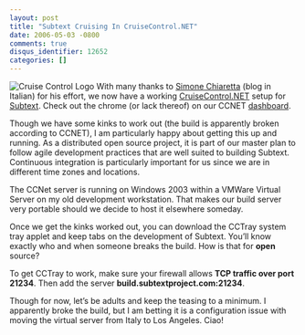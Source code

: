 ```yaml
---
layout: post
title: "Subtext Cruising In CruiseControl.NET"
date: 2006-05-03 -0800
comments: true
disqus_identifier: 12652
categories: []
---
```

![Cruise Control Logo](http://haacked.com/images/ccnet_logo.gif) With
many thanks to [Simone
Chiaretta](http://blogs.ugidotnet.org/piyo/ "FoxyBlog") (blog in
Italian) for his effort, we now have a working
[CruiseControl.NET](http://confluence.public.thoughtworks.org/display/CCNET/Welcome+to+CruiseControl.NET "Cruise Control Homepage")
setup for [Subtext](http://subtextproject.com/ "Subtext Project Site").
Check out the chrome (or lack thereof) on our CCNET
[dashboard](http://build.subtextproject.com/ccnet/ "Subtext Cruise Control Panel").

Though we have some kinks to work out (the build is apparently broken
according to CCNET), I am particularly happy about getting this up and
running. As a distributed open source project, it is part of our master
plan to follow agile development practices that are well suited to
building Subtext. Continuous integration is particularly important for
us since we are in different time zones and locations.

The CCNet server is running on Windows 2003 within a VMWare Virtual
Server on my old development workstation. That makes our build server
very portable should we decide to host it elsewhere someday.

Once we get the kinks worked out, you can download the CCTray system
tray applet and keep tabs on the development of Subtext. You’ll know
exactly who and when someone breaks the build. How is that for **open**
source?

To get CCTray to work, make sure your firewall allows **TCP traffic over
port 21234**. Then add the server **build.subtextproject.com:21234**.

Though for now, let’s be adults and keep the teasing to a minimum. I
apparently broke the build, but I am betting it is a configuration issue
with moving the virtual server from Italy to Los Angeles. Ciao!

